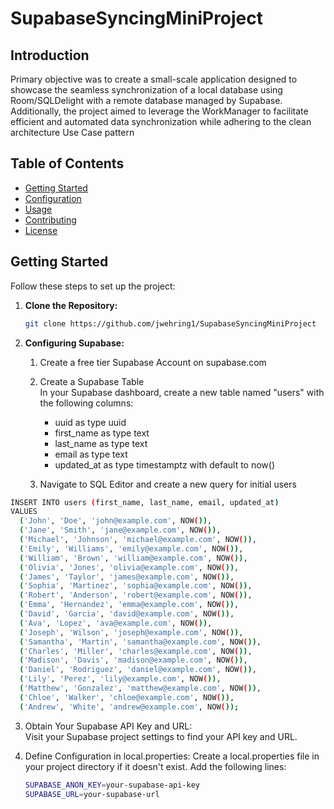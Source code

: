 # SupabaseSyncingMiniProject

## Introduction

Primary objective was to create a small-scale application designed to showcase the seamless synchronization of a local database using Room/SQLDelight with a remote database managed by Supabase. Additionally, the project aimed to leverage the WorkManager to facilitate efficient and automated data synchronization while adhering to the clean architecture Use Case pattern

## Table of Contents

- [Getting Started](#getting-started)
- [Configuration](#configuration)
- [Usage](#usage)
- [Contributing](#contributing)
- [License](#license)

## Getting Started

Follow these steps to set up the project:

1. **Clone the Repository:**

   ```bash
   git clone https://github.com/jwehring1/SupabaseSyncingMiniProject

2. **Configuring Supabase:**  
   1. Create a free tier Supabase Account on supabase.com
   2. Create a Supabase Table  
      In your Supabase dashboard, create a new table named "users" with the following columns:  

      - uuid as type uuid  
      - first_name as type text  
      - last_name as type text  
      - email as type text  
      - updated_at as type timestamptz with default to now()   
   3. Navigate to SQL Editor and create a new query for initial users
  ```bash
INSERT INTO users (first_name, last_name, email, updated_at) 
VALUES
    ('John', 'Doe', 'john@example.com', NOW()),
    ('Jane', 'Smith', 'jane@example.com', NOW()),
    ('Michael', 'Johnson', 'michael@example.com', NOW()),
    ('Emily', 'Williams', 'emily@example.com', NOW()),
    ('William', 'Brown', 'william@example.com', NOW()),
    ('Olivia', 'Jones', 'olivia@example.com', NOW()),
    ('James', 'Taylor', 'james@example.com', NOW()),
    ('Sophia', 'Martinez', 'sophia@example.com', NOW()),
    ('Robert', 'Anderson', 'robert@example.com', NOW()),
    ('Emma', 'Hernandez', 'emma@example.com', NOW()),
    ('David', 'Garcia', 'david@example.com', NOW()),
    ('Ava', 'Lopez', 'ava@example.com', NOW()),
    ('Joseph', 'Wilson', 'joseph@example.com', NOW()),
    ('Samantha', 'Martin', 'samantha@example.com', NOW()),
    ('Charles', 'Miller', 'charles@example.com', NOW()),
    ('Madison', 'Davis', 'madison@example.com', NOW()),
    ('Daniel', 'Rodriguez', 'daniel@example.com', NOW()),
    ('Lily', 'Perez', 'lily@example.com', NOW()),
    ('Matthew', 'Gonzalez', 'matthew@example.com', NOW()),
    ('Chloe', 'Walker', 'chloe@example.com', NOW()),
    ('Andrew', 'White', 'andrew@example.com', NOW());
```
  
  3. Obtain Your Supabase API Key and URL:  
    Visit your Supabase project settings to find your API key and URL.  

  4. Define Configuration in local.properties:
    Create a local.properties file in your project directory if it doesn't exist. Add the following lines:
     ```bash
     SUPABASE_ANON_KEY=your-supabase-api-key
     SUPABASE_URL=your-supabase-url
     ```
